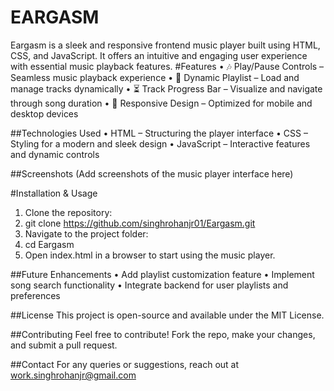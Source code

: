 # EARGASM
Eargasm is a sleek and responsive frontend music player built using HTML, CSS, and JavaScript. It offers an intuitive and engaging user experience with essential music playback features.
#Features
•	🎶 Play/Pause Controls – Seamless music playback experience
•	📂 Dynamic Playlist – Load and manage tracks dynamically
•	⏳ Track Progress Bar – Visualize and navigate through song duration
•	📱 Responsive Design – Optimized for mobile and desktop devices

##Technologies Used
•	HTML – Structuring the player interface
•	CSS – Styling for a modern and sleek design
•	JavaScript – Interactive features and dynamic controls

##Screenshots
(Add screenshots of the music player interface here)

#Installation & Usage
1.	Clone the repository: 
2.	git clone https://github.com/singhrohanjr01/Eargasm.git
3.	Navigate to the project folder: 
4.	cd Eargasm
5.	Open index.html in a browser to start using the music player.

##Future Enhancements
•	Add playlist customization feature
•	Implement song search functionality
•	Integrate backend for user playlists and preferences

##License
This project is open-source and available under the MIT License.

##Contributing
Feel free to contribute! Fork the repo, make your changes, and submit a pull request.

##Contact
For any queries or suggestions, reach out at work.singhrohanjr@gmail.com 

